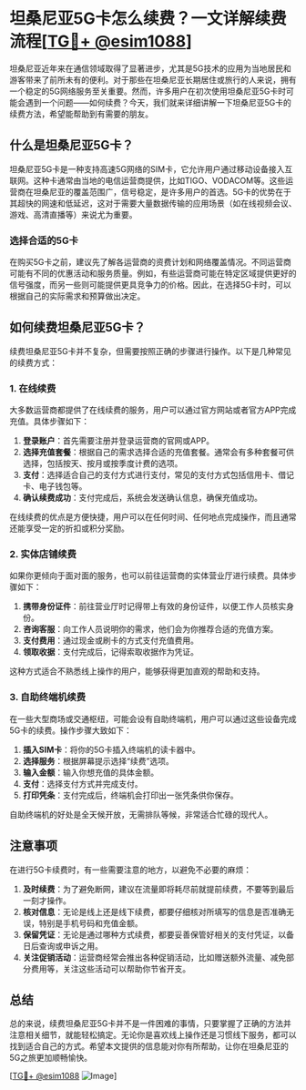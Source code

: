 # 坦桑尼亚5G卡怎么续费？一文详解续费流程[[TG💪+ @esim1088](https://t.me/s/esim1088)]

坦桑尼亚近年来在通信领域取得了显著进步，尤其是5G技术的应用为当地居民和游客带来了前所未有的便利。对于那些在坦桑尼亚长期居住或旅行的人来说，拥有一个稳定的5G网络服务至关重要。然而，许多用户在初次使用坦桑尼亚5G卡时可能会遇到一个问题——如何续费？今天，我们就来详细讲解一下坦桑尼亚5G卡的续费方法，希望能帮助到有需要的朋友。

## 什么是坦桑尼亚5G卡？

坦桑尼亚5G卡是一种支持高速5G网络的SIM卡，它允许用户通过移动设备接入互联网。这种卡通常由当地的电信运营商提供，比如TIGO、VODACOM等。这些运营商在坦桑尼亚的覆盖范围广，信号稳定，是许多用户的首选。5G卡的优势在于其超快的网速和低延迟，这对于需要大量数据传输的应用场景（如在线视频会议、游戏、高清直播等）来说尤为重要。

### 选择合适的5G卡

在购买5G卡之前，建议先了解各运营商的资费计划和网络覆盖情况。不同运营商可能有不同的优惠活动和服务质量。例如，有些运营商可能在特定区域提供更好的信号强度，而另一些则可能提供更具竞争力的价格。因此，在选择5G卡时，可以根据自己的实际需求和预算做出决定。

## 如何续费坦桑尼亚5G卡？

续费坦桑尼亚5G卡并不复杂，但需要按照正确的步骤进行操作。以下是几种常见的续费方式：

### 1. 在线续费

大多数运营商都提供了在线续费的服务，用户可以通过官方网站或者官方APP完成充值。具体步骤如下：

1. **登录账户**：首先需要注册并登录运营商的官网或APP。
2. **选择充值套餐**：根据自己的需求选择合适的充值套餐。通常会有多种套餐可供选择，包括按天、按月或按季度计费的选项。
3. **支付**：选择适合自己的支付方式进行支付，常见的支付方式包括信用卡、借记卡、电子钱包等。
4. **确认续费成功**：支付完成后，系统会发送确认信息，确保充值成功。

在线续费的优点是方便快捷，用户可以在任何时间、任何地点完成操作，而且通常还能享受一定的折扣或积分奖励。

### 2. 实体店铺续费

如果你更倾向于面对面的服务，也可以前往运营商的实体营业厅进行续费。具体步骤如下：

1. **携带身份证件**：前往营业厅时记得带上有效的身份证件，以便工作人员核实身份。
2. **咨询客服**：向工作人员说明你的需求，他们会为你推荐合适的充值方案。
3. **支付费用**：通过现金或刷卡的方式支付充值费用。
4. **领取收据**：支付完成后，记得索取收据作为凭证。

这种方式适合不熟悉线上操作的用户，能够获得更加直观的帮助和支持。

### 3. 自助终端机续费

在一些大型商场或交通枢纽，可能会设有自助终端机，用户可以通过这些设备完成5G卡的续费。操作步骤大致如下：

1. **插入SIM卡**：将你的5G卡插入终端机的读卡器中。
2. **选择服务**：根据屏幕提示选择“续费”选项。
3. **输入金额**：输入你想充值的具体金额。
4. **支付**：选择支付方式并完成支付。
5. **打印凭条**：支付完成后，终端机会打印出一张凭条供你保存。

自助终端机的好处是全天候开放，无需排队等候，非常适合忙碌的现代人。

## 注意事项

在进行5G卡续费时，有一些需要注意的地方，以避免不必要的麻烦：

1. **及时续费**：为了避免断网，建议在流量即将耗尽前就提前续费，不要等到最后一刻才操作。
2. **核对信息**：无论是线上还是线下续费，都要仔细核对所填写的信息是否准确无误，特别是手机号码和充值金额。
3. **保留凭证**：无论是通过哪种方式续费，都要妥善保管好相关的支付凭证，以备日后查询或申诉之用。
4. **关注促销活动**：运营商经常会推出各种促销活动，比如赠送额外流量、减免部分费用等，关注这些活动可以帮助你节省开支。

## 总结

总的来说，续费坦桑尼亚5G卡并不是一件困难的事情，只要掌握了正确的方法并注意相关细节，就能轻松搞定。无论你是喜欢线上操作还是习惯线下服务，都可以找到适合自己的方式。希望本文提供的信息能对你有所帮助，让你在坦桑尼亚的5G之旅更加顺畅愉快。

[[TG💪+ @esim1088](https://t.me/s/esim1088) ![Image](https://i.postimg.cc/4NQfJmqS/Snipaste-2025-05-13-00-14-12.png)]